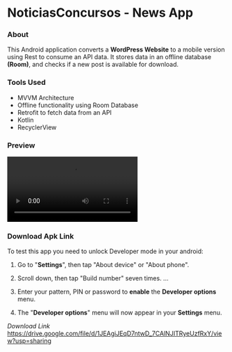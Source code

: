 # NoticiasConcursos - News App

### About

This Android application converts a **WordPress Website** to a mobile version using Rest to consume an API data. It stores data in an offline database **(Room)**, and checks if a new post is available for download. 

### Tools Used

- MVVM Architecture
- Offline functionality using Room Database
- Retrofit to fetch data from an API
- Kotlin
- RecyclerView

### Preview

<video src="C:\Users\dannn\OneDrive\Área de Trabalho\vidma_recorder_03052021_133115.mp4"></video>

### Download Apk Link 

To test this app you need to unlock Developer mode in your android:

1. Go to "**Settings**", then tap "About device" or "About phone".

2. Scroll down, then tap "Build number" seven times. ...

3. Enter your pattern, PIN or password to **enable** the **Developer options** menu.

4. The "**Developer options**" menu will now appear in your **Settings** menu.

   

*Download Link*
https://drive.google.com/file/d/1JEAgiJEqD7ntwD_7CAlNJITRyeUzfRxY/view?usp=sharing

